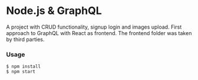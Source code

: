 # Node.js & GraphQL

A project with CRUD functionality, signup login and images upload. First approach to GraphQL with React as frontend.
The frontend folder was taken by third parties.

### Usage

```
$ npm install
$ npm start
```
